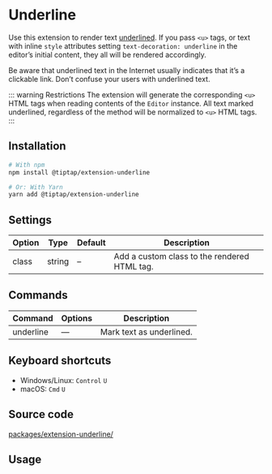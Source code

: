 # Underline
Use this extension to render text <u>underlined</u>. If you pass `<u>` tags, or text with inline `style` attributes setting `text-decoration: underline` in the editor’s initial content, they all will be rendered accordingly.

Be aware that underlined text in the Internet usually indicates that it’s a clickable link. Don’t confuse your users with underlined text.

::: warning Restrictions
The extension will generate the corresponding `<u>` HTML tags when reading contents of the `Editor` instance. All text marked underlined, regardless of the method will be normalized to `<u>` HTML tags.
:::

## Installation
```bash
# With npm
npm install @tiptap/extension-underline

# Or: With Yarn
yarn add @tiptap/extension-underline
```

## Settings
| Option | Type   | Default | Description                                  |
| ------ | ------ | ------- | -------------------------------------------- |
| class  | string | –       | Add a custom class to the rendered HTML tag. |

## Commands
| Command   | Options | Description              |
| --------- | ------- | ------------------------ |
| underline | —       | Mark text as underlined. |

## Keyboard shortcuts
* Windows/Linux: `Control` `U`
* macOS: `Cmd` `U`

## Source code
[packages/extension-underline/](https://github.com/ueberdosis/tiptap-next/blob/main/packages/extension-underline/)

## Usage
<demo name="Extensions/Underline" highlight="3-5,17,36" />
